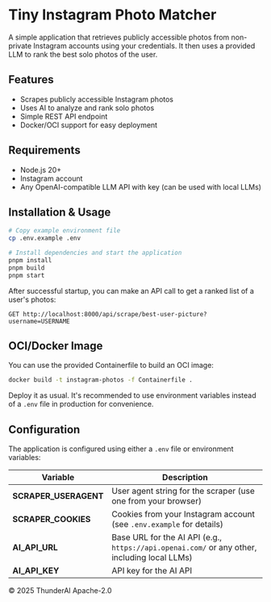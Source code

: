 # Tiny Instagram Photo Matcher

A simple application that retrieves publicly accessible photos from non-private Instagram accounts using your
credentials. It then uses a provided LLM to rank the best solo photos of the user.

## Features

- Scrapes publicly accessible Instagram photos
- Uses AI to analyze and rank solo photos
- Simple REST API endpoint
- Docker/OCI support for easy deployment

## Requirements

* Node.js 20+
* Instagram account
* Any OpenAI-compatible LLM API with key (can be used with local LLMs)

## Installation & Usage

```bash
# Copy example environment file
cp .env.example .env

# Install dependencies and start the application
pnpm install
pnpm build
pnpm start
```

After successful startup, you can make an API call to get a ranked list of a user's photos:

```
GET http://localhost:8000/api/scrape/best-user-picture?username=USERNAME
```

## OCI/Docker Image

You can use the provided Containerfile to build an OCI image:

```bash
docker build -t instagram-photos -f Containerfile .
```

Deploy it as usual. It's recommended to use environment variables instead of a `.env` file in production for
convenience.

## Configuration

The application is configured using either a `.env` file or environment variables:

| Variable              | Description                                                                                  |
|-----------------------|----------------------------------------------------------------------------------------------|
| **SCRAPER_USERAGENT** | User agent string for the scraper (use one from your browser)                                |
| **SCRAPER_COOKIES**   | Cookies from your Instagram account (see `.env.example` for details)                         |
| **AI_API_URL**        | Base URL for the AI API (e.g., `https://api.openai.com/` or any other, including local LLMs) |
| **AI_API_KEY**        | API key for the AI API                                                                       |

&copy; 2025 ThunderAl Apache-2.0
